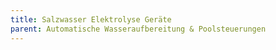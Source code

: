 ```yaml
---
title: Salzwasser Elektrolyse Geräte
parent: Automatische Wasseraufbereitung & Poolsteuerungen
---
```

